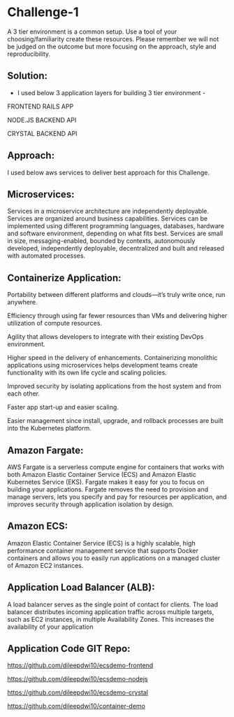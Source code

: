 # Challenge-1
A 3 tier environment is a common setup. Use a tool of your choosing/familiarity create these resources. Please remember we will not be judged on the outcome but more focusing on the approach, style and reproducibility.

## Solution: 

- I used below 3 application layers for building 3 tier environment -  

FRONTEND RAILS APP

NODE.JS BACKEND API 

CRYSTAL BACKEND API 


## Approach: 

I used below aws services to deliver best approach for this Challenge.

## Microservices:


Services in a microservice architecture are independently deployable.
Services are organized around business capabilities.
Services can be implemented using different programming languages, databases, hardware and software environment, depending on what fits best.
Services are small in size, messaging-enabled, bounded by contexts, autonomously developed, independently deployable, decentralized and built and released with automated processes.


## Containerize Application:


Portability between different platforms and clouds—it’s truly write once, run anywhere.

Efficiency through using far fewer resources than VMs and delivering higher utilization of compute resources.

Agility that allows developers to integrate with their existing DevOps environment.

Higher speed in the delivery of enhancements. Containerizing monolithic applications using microservices helps development teams create functionality with its own life cycle and scaling policies.

Improved security by isolating applications from the host system and from each other.

Faster app start-up and easier scaling.

Easier management since install, upgrade, and rollback processes are built into the Kubernetes platform.


## Amazon Fargate:


AWS Fargate is a serverless compute engine for containers that works with both Amazon Elastic Container Service (ECS) and Amazon Elastic Kubernetes Service (EKS). Fargate makes it easy for you to focus on building your applications. Fargate removes the need to provision and manage servers, lets you specify and pay for resources per application, and improves security through application isolation by design.


## Amazon ECS:


Amazon Elastic Container Service (ECS) is a highly scalable, high performance container management service that supports Docker containers and allows you to easily run applications on a managed cluster of Amazon EC2 instances.


## Application Load Balancer (ALB):


 A load balancer serves as the single point of contact for clients. The load balancer distributes incoming application traffic across multiple targets, such as EC2 instances, in multiple Availability Zones. This increases the availability of your application


## Application Code GIT Repo:


https://github.com/dileepdwi10/ecsdemo-frontend

https://github.com/dileepdwi10/ecsdemo-nodejs

https://github.com/dileepdwi10/ecsdemo-crystal

https://github.com/dileepdwi10/container-demo
